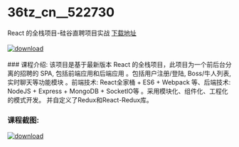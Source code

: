 # 36tz_cn__522730
React 的全栈项目-硅谷直聘项目实战
[下载地址](http://www.36tz.cn/article/522730 "下载地址")
<br/></br>[![download](http://36tz.cn/muke_img/2018_06_2-4.png "下载地址")](http://www.36tz.cn/article/522730 "下载地址")
<br/></br>### 课程介绍:
该项目是基于最新版本 React 的全栈项目，此项目为一个前后台分离的招聘的 SPA, 包括前端应用和后端应用 。包括用户注册/登陆, Boss/牛人列表, 实时聊天等功能模块 。前端技术: React全家桶 + ES6 + Webpack 等、后端技术: NodeJS + Express + MongoDB + SocketIO等 。采用模块化、组件化、工程化的模式开发。 并自定义了Redux和React-Redux库。

### 课程截图:
[![download](http://36tz.cn/muke_img/2018_06_3-4.png "下载地址")](http://www.36tz.cn/article/522730 "下载地址")
